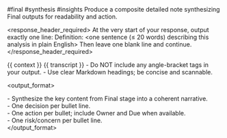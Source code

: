 <prompt>
  <tags>#final #synthesis #insights</tags>

  <role>
    Produce a composite detailed note synthesizing Final outputs for readability and action.
  </role>

  <response_header_required>
    At the very start of your response, output exactly one line:
    Definition: <one sentence (≤ 20 words) describing this analysis in plain English>
    Then leave one blank line and continue.
  </response_header_required>

  <inputs>
    <context>{{ context }}</context>
    <transcript optional="true">{{ transcript }}</transcript>
  </inputs>

  <constraints>
    - Do NOT include any angle-bracket tags in your output.
    - Use clear Markdown headings; be concise and scannable.
  </constraints>

  <output_format>
    <section name="Composite Note">
      - Synthesize the key content from Final stage into a coherent narrative.
    </section>
    <section name="Decisions">
      - One decision per bullet line.
    </section>
    <section name="Action Items">
      - One action per bullet; include Owner and Due when available.
    </section>
    <section name="Risks">
      - One risk/concern per bullet line.
    </section>
  </output_format>
  <!-- Note: Do not include a visible INSIGHTS_JSON block in the output. The Insights dashboard is derived from the human sections above. -->
</prompt>
